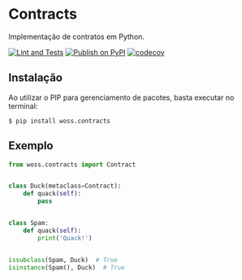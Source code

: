 # Contracts

Implementação de contratos em Python.

[![Lint and Tests](https://github.com/acwoss/woss-contracts/actions/workflows/app.yml/badge.svg)](https://github.com/acwoss/woss-contracts/actions/workflows/app.yml)
[![Publish on PyPI](https://github.com/acwoss/woss-contracts/actions/workflows/publish.yml/badge.svg)](https://github.com/acwoss/woss-contracts/actions/workflows/publish.yml)
[![codecov](https://codecov.io/gh/acwoss/woss-contracts/branch/main/graph/badge.svg?token=UN1TBDG4T0)](https://codecov.io/gh/acwoss/woss-contracts)

## Instalação

Ao utilizar o PIP para gerenciamento de pacotes, basta executar no terminal:

```
$ pip install woss.contracts
``` 

## Exemplo

```python
from woss.contracts import Contract


class Duck(metaclass=Contract):
    def quack(self):
        pass


class Spam:
    def quack(self):
        print('Quack!')


issubclass(Spam, Duck)  # True
isinstance(Spam(), Duck)  # True
```